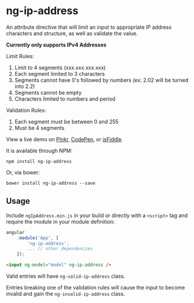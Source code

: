 # ng-ip-address

An attribute directive that will limit an input to appropriate IP address characters and structure, as well as validate
the value.

**Currently only supports IPv4 Addresses**

Limit Rules:

1. Limit to 4 segments (xxx.xxx.xxx.xxx)
2. Each segment limited to 3 characters
3. Segments cannot have 0's followed by numbers (ex: 2.02 will be turned into 2.2)
4. Segments cannot be empty
5. Characters limited to numbers and period

Validation Rules:

1. Each segment must be between 0 and 255
2. Must be 4 segments

View a live demo on [Plnkr][plnkr-url], [CodePen][codepen-url], or [jsFiddle][jsfiddle-url].

It is available through NPM:

```text
npm install ng-ip-address
```

Or, via bower:

```text
bower install ng-ip-address --save
```

## Usage

Include `ngIpAddress.min.js` in your build or directly with a `<script>` tag and require the module in your module definition:

```js
angular  
    .module('App', [  
        'ng-ip-address',
        ... // other dependencies  
    ]);
```

```html
<input ng-model="model" ng-ip-address />
```

Valid entries will have `ng-valid-ip-address` class.

Entries breaking one of the validation rules will cause the input to become invalid and gain the `ng-invalid-ip-address` class.

[plnkr-url]: http://plnkr.co/edit/7n2muGs78kXqIx7MHB7E?p=preview
[codepen-url]: http://codepen.io/ScottGullen/pen/Wxrywm
[jsfiddle-url]: https://jsfiddle.net/CautemocSg/sytovbet/12/
